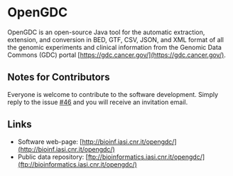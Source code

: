 # OpenGDC
OpenGDC is an open-source Java tool for the automatic extraction, extension, and conversion in BED, GTF, CSV, JSON, and XML format of all the genomic experiments and clinical information from the Genomic Data Commons (GDC) portal [https://gdc.cancer.gov/](https://gdc.cancer.gov/).

## Notes for Contributors
Everyone is welcome to contribute to the software development. Simply reply to the issue [#46](https://github.com/fabio-cumbo/OpenGDC/issues/46) and you will receive an invitation email.

## Links
- Software web-page: [http://bioinf.iasi.cnr.it/opengdc/](http://bioinf.iasi.cnr.it/opengdc/)
- Public data repository: [ftp://bioinformatics.iasi.cnr.it/opengdc/](ftp://bioinformatics.iasi.cnr.it/opengdc/)
